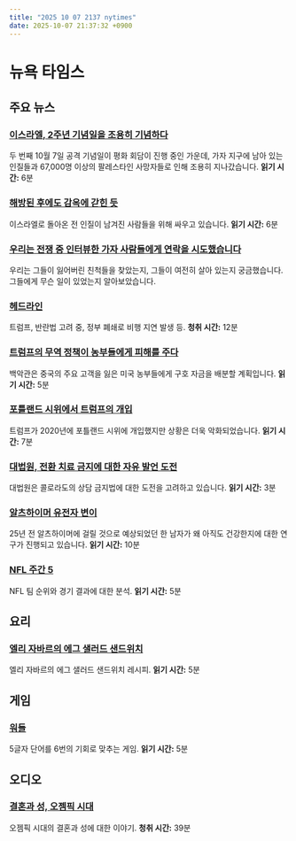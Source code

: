 ```yaml
---
title: "2025 10 07 2137 nytimes"
date: 2025-10-07 21:37:32 +0900
---
```


# 뉴욕 타임스
## 주요 뉴스
### [이스라엘, 2주년 기념일을 조용히 기념하다](https://www.nytimes.com/2025/10/07/world/middleeast/october-7-anniversary-israel.html)
 두 번째 10월 7일 공격 기념일이 평화 회담이 진행 중인 가운데, 가자 지구에 남아 있는 인질들과 67,000명 이상의 팔레스타인 사망자들로 인해 조용히 지나갔습니다.
 **읽기 시간:** 6분

### [해방된 후에도 감옥에 갇힌 듯](https://www.nytimes.com/2025/10/06/world/middleeast/emily-damari-hostage-israel.html)
 이스라엘로 돌아온 전 인질이 남겨진 사람들을 위해 싸우고 있습니다.
 **읽기 시간:** 6분

### [우리는 전쟁 중 인터뷰한 가자 사람들에게 연락을 시도했습니다](https://www.nytimes.com/interactive/2025/10/06/world/middleeast/gaza-loss.html)
 우리는 그들이 잃어버린 친척들을 찾았는지, 그들이 여전히 살아 있는지 궁금했습니다. 그들에게 무슨 일이 있었는지 알아보았습니다.

### [헤드라인](https://www.nytimes.com/2025/10/07/podcasts/the-headlines/trump-insurrection-act-flights-delayed-government-shutdown.html)
 트럼프, 반란법 고려 중, 정부 폐쇄로 비행 지연 발생 등.
 **청취 시간:** 12분

### [트럼프의 무역 정책이 농부들에게 피해를 주다](https://www.nytimes.com/2025/10/07/us/politics/trump-farmers-aid-china-trade-war.html)
 백악관은 중국의 주요 고객을 잃은 미국 농부들에게 구호 자금을 배분할 계획입니다.
 **읽기 시간:** 5분

### [포틀랜드 시위에서 트럼프의 개입](https://www.nytimes.com/2025/10/07/us/politics/portland-trump.html)
 트럼프가 2020년에 포틀랜드 시위에 개입했지만 상황은 더욱 악화되었습니다.
 **읽기 시간:** 7분

### [대법원, 전환 치료 금지에 대한 자유 발언 도전](https://www.nytimes.com/2025/10/07/us/politics/supreme-court-colorado-conversion-therapy.html)
 대법원은 콜로라도의 상담 금지법에 대한 도전을 고려하고 있습니다.
 **읽기 시간:** 3분

### [알츠하이머 유전자 변이](https://www.nytimes.com/2025/10/07/health/alzheimers-gene-mutation.html)
 25년 전 알츠하이머에 걸릴 것으로 예상되었던 한 남자가 왜 아직도 건강한지에 대한 연구가 진행되고 있습니다.
 **읽기 시간:** 10분

### [NFL 주간 5](https://www.nytimes.com/athletic/6694025/2025/10/07/week-6-nfl-power-rankings-eagles-bills-baker-mayfield-buccaneers/)
 NFL 팀 순위와 경기 결과에 대한 분석.
 **읽기 시간:** 5분

## 요리
### [엘리 자바르의 에그 샐러드 샌드위치](https://cooking.nytimes.com/recipes/1013506-eli-zabars-egg-salad-sandwich)
 엘리 자바르의 에그 샐러드 샌드위치 레시피.
 **읽기 시간:** 5분

## 게임
### [워들](https://www.nytimes.com/games/wordle/index.html)
 5글자 단어를 6번의 기회로 맞추는 게임.
 **읽기 시간:** 5분

## 오디오
### [결혼과 성, 오젬픽 시대](https://www.nytimes.com/2025/10/07/podcasts/the-daily/marriage-sex-in-ozempic.html)
 오젬픽 시대의 결혼과 성에 대한 이야기.
 **청취 시간:** 39분